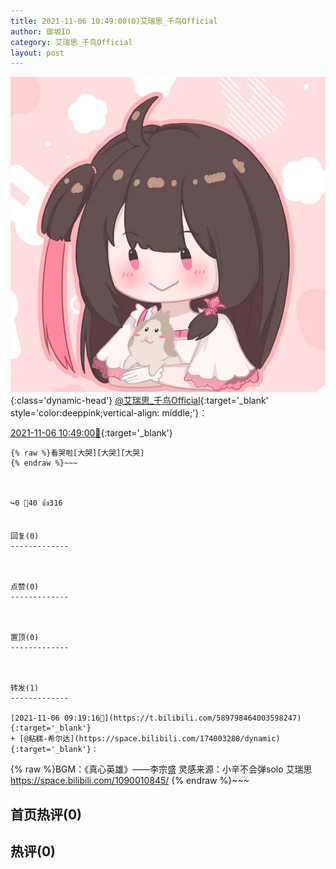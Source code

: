 ```yaml
---
title: 2021-11-06 10:49:00(0)艾瑞思_千鸟Official
author: 御坂IO
category: 艾瑞思_千鸟Official
layout: post
---
```


![img](/images/7e08840c56f251de28bdf766b647bd5fe9a5d50a.jpg){:class='dynamic-head'}
[@艾瑞思_千鸟Official](https://space.bilibili.com/1090010845/dynamic){:target='_blank' style='color:deeppink;vertical-align: middle;'}：

[2021-11-06 10:49:00🔗](https://t.bilibili.com/589821588114982276){:target='_blank'}

~~~
{% raw %}看哭啦[大哭][大哭][大哭]
{% endraw %}~~~



↪️0 💬40 👍316


回复(0)
-------------



点赞(0)
-------------



置顶(0)
-------------



转发(1)
-------------

[2021-11-06 09:19:16🔗](https://t.bilibili.com/589798464003598247){:target='_blank'}
+ [@粘糕-希尔达](https://space.bilibili.com/174003280/dynamic){:target='_blank'}：
~~~
{% raw %}BGM：《真心英雄》——李宗盛
灵感来源：小辛不会弹solo
艾瑞思 https://space.bilibili.com/1090010845/
{% endraw %}~~~






首页热评(0)
-------------



热评(0)
-------------



